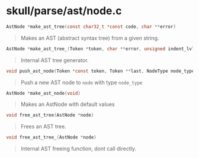 # skull/parse/ast/node.c

```c
AstNode *make_ast_tree(const char32_t *const code, char **error)
```

> Makes an AST (abstract syntax tree) from a given string.

```c
AstNode *make_ast_tree_(Token *token, char **error, unsigned indent_lvl)
```

> Internal AST tree generator.

```c
void push_ast_node(Token *const token, Token **last, NodeType node_type, AstNode **node)
```

> Push a new AST node to `node` with type `node_type`

```c
AstNode *make_ast_node(void)
```

> Makes an AstNode with default values

```c
void free_ast_tree(AstNode *node)
```

> Frees an AST tree.

```c
void free_ast_tree_(AstNode *node)
```

> Internal AST freeing function, dont call directly.

